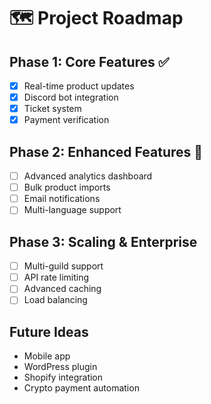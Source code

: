 # 🗺️ Project Roadmap

## Phase 1: Core Features ✅
- [x] Real-time product updates
- [x] Discord bot integration
- [x] Ticket system
- [x] Payment verification

## Phase 2: Enhanced Features 🚧
- [ ] Advanced analytics dashboard
- [ ] Bulk product imports
- [ ] Email notifications
- [ ] Multi-language support

## Phase 3: Scaling & Enterprise
- [ ] Multi-guild support
- [ ] API rate limiting
- [ ] Advanced caching
- [ ] Load balancing

## Future Ideas
- Mobile app
- WordPress plugin
- Shopify integration
- Crypto payment automation